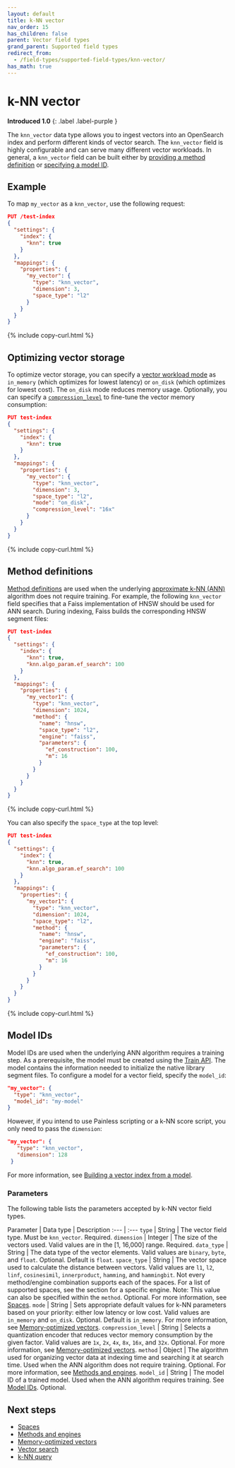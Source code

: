 ```yaml
---
layout: default
title: k-NN vector
nav_order: 15
has_children: false
parent: Vector field types
grand_parent: Supported field types
redirect_from:
  - /field-types/supported-field-types/knn-vector/
has_math: true
---
```


# k-NN vector
**Introduced 1.0**
{: .label .label-purple }

The `knn_vector` data type allows you to ingest vectors into an OpenSearch index and perform different kinds of vector search. The `knn_vector` field is highly configurable and can serve many different vector workloads. In general, a `knn_vector` field can be built either by [providing a method definition](#method-definitions) or [specifying a model ID](#model-ids).

## Example

To map `my_vector` as a `knn_vector`, use the following request:

```json
PUT /test-index
{
  "settings": {
    "index": {
      "knn": true
    }
  },
  "mappings": {
    "properties": {
      "my_vector": {
        "type": "knn_vector",
        "dimension": 3,
        "space_type": "l2"
      }
    }
  }
}
```
{% include copy-curl.html %}

## Optimizing vector storage

To optimize vector storage, you can specify a [vector workload mode]({{site.url}}{{site.baseurl}}/mappings/supported-field-types/knn-memory-optimized/#vector-workload-modes) as `in_memory` (which optimizes for lowest latency) or `on_disk` (which optimizes for lowest cost). The `on_disk` mode reduces memory usage. Optionally, you can specify a [`compression_level`]({{site.url}}{{site.baseurl}}/mappings/supported-field-types/knn-memory-optimized/#compression-levels) to fine-tune the vector memory consumption:


```json
PUT test-index
{
  "settings": {
    "index": {
      "knn": true
    }
  },
  "mappings": {
    "properties": {
      "my_vector": {
        "type": "knn_vector",
        "dimension": 3,
        "space_type": "l2",
        "mode": "on_disk",
        "compression_level": "16x"
      }
    }
  }
}
```
{% include copy-curl.html %}


## Method definitions

[Method definitions]({{site.url}}{{site.baseurl}}/mappings/supported-field-types/knn-methods-engines/) are used when the underlying [approximate k-NN (ANN)]({{site.url}}{{site.baseurl}}/search-plugins/knn/approximate-knn/) algorithm does not require training. For example, the following `knn_vector` field specifies that a Faiss implementation of HNSW should be used for ANN search. During indexing, Faiss builds the corresponding HNSW segment files:

```json
PUT test-index
{
  "settings": {
    "index": {
      "knn": true,
      "knn.algo_param.ef_search": 100
    }
  },
  "mappings": {
    "properties": {
      "my_vector1": {
        "type": "knn_vector",
        "dimension": 1024,
        "method": {
          "name": "hnsw",
          "space_type": "l2",
          "engine": "faiss",
          "parameters": {
            "ef_construction": 100,
            "m": 16
          }
        }
      }
    }
  }
}
```
{% include copy-curl.html %}

You can also specify the `space_type` at the top level:

```json
PUT test-index
{
  "settings": {
    "index": {
      "knn": true,
      "knn.algo_param.ef_search": 100
    }
  },
  "mappings": {
    "properties": {
      "my_vector1": {
        "type": "knn_vector",
        "dimension": 1024,
        "space_type": "l2",
        "method": {
          "name": "hnsw",
          "engine": "faiss",
          "parameters": {
            "ef_construction": 100,
            "m": 16
          }
        }
      }
    }
  }
}
```
{% include copy-curl.html %}

## Model IDs

Model IDs are used when the underlying ANN algorithm requires a training step. As a prerequisite, the model must be created using the [Train API]({{site.url}}{{site.baseurl}}/vector-search/api/knn#train-a-model). The model contains the information needed to initialize the native library segment files. To configure a model for a vector field, specify the `model_id`:

```json
"my_vector": {
  "type": "knn_vector",
  "model_id": "my-model"
}
```

However, if you intend to use Painless scripting or a k-NN score script, you only need to pass the `dimension`:

```json
"my_vector": {
   "type": "knn_vector",
   "dimension": 128
 }
```

For more information, see [Building a vector index from a model]({{site.url}}{{site.baseurl}}/vector-search/vector-search-techniques/approximate-knn/#building-a-vector-index-from-a-model).

### Parameters

The following table lists the parameters accepted by k-NN vector field types. 

Parameter | Data type | Description 
:--- | :--- 
`type` | String | The vector field type. Must be `knn_vector`. Required.
`dimension` | Integer | The size of the vectors used. Valid values are in the [1, 16,000] range. Required.
`data_type` | String | The data type of the vector elements. Valid values are `binary`, `byte`, and `float`. Optional. Default is `float`.
`space_type` | String | The vector space used to calculate the distance between vectors. Valid values are `l1`, `l2`, `linf`, `cosinesimil`, `innerproduct`, `hamming`, and `hammingbit`. Not every method/engine combination supports each of the spaces. For a list of supported spaces, see the section for a specific engine. Note: This value can also be specified within the `method`. Optional. For more information, see [Spaces]({{site.url}}{{site.baseurl}}/mappings/supported-field-types/knn-spaces/). 
`mode` | String | Sets appropriate default values for k-NN parameters based on your priority: either low latency or low cost. Valid values are `in_memory` and `on_disk`. Optional. Default is `in_memory`. For more information, see [Memory-optimized vectors]({{site.url}}{{site.baseurl}}/mappings/supported-field-types/knn-memory-optimized/). 
`compression_level` | String | Selects a quantization encoder that reduces vector memory consumption by the given factor. Valid values are `1x`, `2x`, `4x`, `8x`, `16x`, and `32x`. Optional. For more information, see [Memory-optimized vectors]({{site.url}}{{site.baseurl}}/mappings/supported-field-types/knn-memory-optimized/). 
`method` | Object | The algorithm used for organizing vector data at indexing time and searching it at search time. Used when the ANN algorithm does not require training. Optional. For more information, see [Methods and engines]({{site.url}}{{site.baseurl}}/mappings/supported-field-types/knn-methods-engines/). 
`model_id` | String | The model ID of a trained model. Used when the ANN algorithm requires training. See [Model IDs](#model-ids). Optional.

## Next steps

- [Spaces]({{site.url}}{{site.baseurl}}/mappings/supported-field-types/knn-spaces/)
- [Methods and engines]({{site.url}}{{site.baseurl}}/mappings/supported-field-types/knn-methods-engines/)
- [Memory-optimized vectors]({{site.url}}{{site.baseurl}}/mappings/supported-field-types/knn-memory-optimized/)
- [Vector search]({{site.url}}{{site.baseurl}}/vector-search/)
- [k-NN query]({{site.url}}{{site.baseurl}}/query-dsl/specialized/k-nn/)